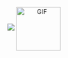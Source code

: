 <p align="center">
<img src="https://user-images.githubusercontent.com/61141682/93464410-668ff400-f8e9-11ea-9122-2d248fbac6be.png">
<img align="center" alt="GIF" height="100px" src="https://user-images.githubusercontent.com/61141682/90424945-a33cb580-e0c7-11ea-89eb-3d77581b34b2.gif" />
